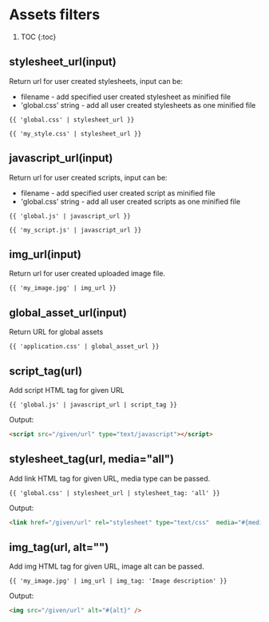 # Assets filters
1. TOC
{:toc}

## stylesheet_url(input)

Return url for user created stylesheets, input can be:

* filename - add specified user created stylesheet as minified file
* 'global.css' string - add all user created stylesheets as one minified file

~~~django
{{ 'global.css' | stylesheet_url }}
~~~
~~~django
{{ 'my_style.css' | stylesheet_url }}
~~~

## javascript_url(input)

Return url for user created scripts, input can be:

* filename - add specified user created script as minified file
* 'global.css' string - add all user created scripts as one minified file

~~~django
{{ 'global.js' | javascript_url }}
~~~
~~~django
{{ 'my_script.js' | javascript_url }}
~~~

## img_url(input)

Return url for user created uploaded image file.

~~~django
{{ 'my_image.jpg' | img_url }}
~~~


## global_asset_url(input)

Return URL for global assets

~~~django
{{ 'application.css' | global_asset_url }}
~~~


## script_tag(url)

Add script HTML tag for given URL

~~~django
{{ 'global.js' | javascript_url | script_tag }}
~~~

Output:

~~~html
<script src="/given/url" type="text/javascript"></script>
~~~

## stylesheet_tag(url, media="all")

Add link HTML tag for given URL, media type can be passed.

~~~django
{{ 'global.css' | stylesheet_url | stylesheet_tag: 'all' }}
~~~

Output:

~~~html
<link href="/given/url" rel="stylesheet" type="text/css"  media="#{media}"  />
~~~

##  img_tag(url, alt="")

Add img HTML tag for given URL, image alt can be passed.

~~~django
{{ 'my_image.jpg' | img_url | img_tag: 'Image description' }}
~~~

Output:

~~~html
<img src="/given/url" alt="#{alt}" />
~~~
